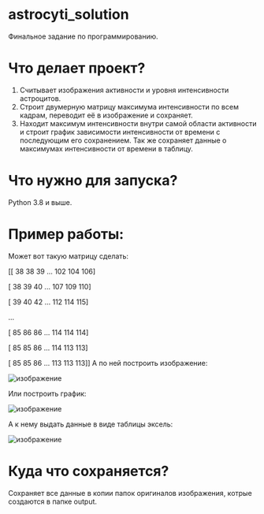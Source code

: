 # astrocyti_solution
Финальное задание по программированию.

# Что делает проект?
1. Считывает изображения активности и уровня интенсивности астроцитов.
2. Строит двумерную матрицу максимума интенсивности по всем кадрам, переводит её в изображение и сохраняет.
3. Находит максимум интенсивности внутри самой области активности и строит график зависимости интенсивности от времени с последующим его сохранением. Так же сохраняет данные о максимумах интенсивности от времени в таблицу.

# Что нужно для запуска?
Python 3.8 и выше.

# Пример работы:
Может вот такую матрицу сделать:

[[ 38  38  39 ... 102 104 106]

 [ 38  39  40 ... 107 109 110]
 
 [ 39  40  42 ... 112 114 115]
 
 ...                       
 
 [ 85  86  86 ... 114 114 114]
 
 [ 85  85  86 ... 114 113 113]
 
 [ 85  85  86 ... 113 113 113]]
 А по ней построить изображение:
 
![изображение](https://github.com/TheSubDex/astrocyti_solution/assets/74463256/02f3d5ff-5e94-42df-9eda-90a2127c6e59)

Или построить график:

![изображение](https://github.com/TheSubDex/astrocyti_solution/assets/74463256/97e9a933-c6f2-43ea-a0e2-e1fb0c75a6f5)

А к нему выдать данные в виде таблицы эксель:

![изображение](https://github.com/TheSubDex/astrocyti_solution/assets/74463256/a13b8e44-981e-4dc7-b917-9ab86f943f01)

# Куда что сохраняется?
Сохраняет все данные в копии папок оригиналов изображения, котрые создаются в папке output.
